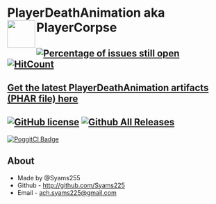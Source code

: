 # PlayerDeathAnimation aka PlayerCorpse<img src="https://raw.githubusercontent.com/Syams225/PlayerDeathAnimation/master/icon.png" height="64" width="64" align="left"></img>
<!-- for poggit
<img src="https://raw.githubusercontent.com/Syams225/PlayerDeathAnimation/master/icon.png" height="64" width="64" align="left"></img>
-->
[![Percentage of issues still open](http://isitmaintained.com/badge/open/Syams225/PlayerDeathAnimation.svg)](http://isitmaintained.com/project/Syams225/PlayerDeathAnimation "Percentage of issues still open")
[![HitCount](http://hits.dwyl.io/Syams255/PlayerDeathAnimation.svg)](http://hits.dwyl.io/Syams255/PlayerDeathAnimation)
-------------
[Get the latest PlayerDeathAnimation artifacts (PHAR file) here](https://poggit.pmmp.io/ci/Syams225/PlayerDeathAnimation/PlayerDeathAnimation)
-------------
[![GitHub license](https://img.shields.io/badge/license-MIT-blue.svg)](https://github.com/Syams225/PlayerDeathAnimation/blob/master/LICENSE)
[![Github All Releases](https://img.shields.io/github/downloads/Syams225/PlayerDeathAnimation/total.svg)](https://github.com/Syams225/PlayerDeathAnimation/releases)  
-------------
[![PoggitCI Badge](https://poggit.pmmp.io/ci.badge/Syams225/PlayerDeathAnimation/PlayerDeathAnimation)](https://poggit.pmmp.io/ci/Syams225/PlayerDeathAnimation/PlayerDeathAnimation)

## About
- Made by @Syams255
- Github - http://github.com/Syams225
- Email - ach.syams225@gmail.com

